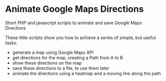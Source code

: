 # Animate Google Maps Directions
Short PHP and javascript scripts to animate and save Google Maps Directions

These little scripts show you how to achieve a series of simple, but useful tasks:

- generate a map using Google Maps API
- get directions for the map, creating a Path from A to B
- show these directions on the map
- save these directions to a file, to use them later
- animate the directions using a heatmap and a moving line along the path
